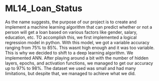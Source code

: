 # ML14_Loan_Status
As the name suggests, the purpose of our project is to create and implement a machine learning algorithm that can predict whether or not a person will get a loan based on various factors like gender, salary, education, etc. 
TO accomplish this, we first implemented a logical regression model in python. With this model, we got a variable accuracy ranging from 75% to 85%. This wasnt high enough and it was too variable.
This is why we decided to shift to a deep learning algorithm. We implemented ANN. After playing around a bit with the number of hidden layers, epochs, and activation functions, we managed to get our accuracy up to 97% to 98%. 
The dataset we used was small and had many limitations, but despite that, we managed to achieve what we did.
